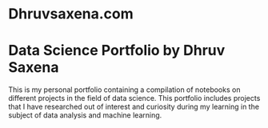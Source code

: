 # Dhruvsaxena.com



<!-- # [johnppinto.github.io](https://johnppinto.github.io/) -->

# Data Science Portfolio by Dhruv Saxena

This is my personal portfolio containing a compilation of notebooks on different projects in the field of data science. This portfolio includes projects that I have researched out of interest and curiosity during my learning in the subject of data analysis and machine learning.
